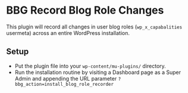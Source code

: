 # BBG Record Blog Role Changes

This plugin will record all changes in user blog roles (`wp_x_capabalities` usermeta) across an entire WordPress installation.

## Setup

* Put the plugin file into your `wp-content/mu-plugins/` directory.
* Run the installation routine by visiting a Dashboard page as a Super Admin and appending the URL parameter `?bbg_action=install_blog_role_recorder`